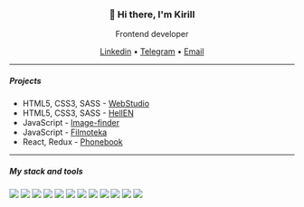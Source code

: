 <h3 align="center">👋 Hi there, I'm Kirill</h3>
<p align="center">Frontend developer</p>
<p align="center">
  <a href="https://www.linkedin.com/in/kirill-miklashevich/">Linkedin</a> •
  <a href="https://t.me/dizardmk">Telegram</a> •
  <a href="mailto:dizardmk@gmail.com">Email</a>
</p>

---

##### Projects

* HTML5, CSS3, SASS - [WebStudio](https://dizardmk.github.io/goit-html-css/)
* HTML5, CSS3, SASS - [HellEN](https://hellen-dizardmk.netlify.app)
* JavaScript - [Image-finder](https://dizardmk.github.io/goit-javascript/)
* JavaScript - [Filmoteka](https://js-filmoteka-dizardmk.netlify.app)
* React, Redux - [Phonebook](https://react-phonebook-dizardmk.netlify.app)

---

##### My stack and tools

<span>
<img src="https://img.shields.io/badge/HTML5-0366d6">
<img src="https://img.shields.io/badge/CSS3-0366d6">
<img src="https://img.shields.io/badge/SASS-0366d6">
<img src="https://img.shields.io/badge/Javascript-0366d6">
<img src="https://img.shields.io/badge/React-0366d6">
<img src="https://img.shields.io/badge/Redux-0366d6">
<img src="https://img.shields.io/badge/Webpack-0366d6">
<img src="https://img.shields.io/badge/Parcel-0366d6">
<img src="https://img.shields.io/badge/Gulp-0366d6">
<img src="https://img.shields.io/badge/GIT-0366d6">
<img src="https://img.shields.io/badge/Nodejs-styding-0366d6">
<img src="https://img.shields.io/badge/MongoDB-styding-0366d6">
</span>
